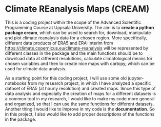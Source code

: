 # Climate REanalysis Maps (CREAM)

This is a coding project within the scope of the Advanced Scientific Programming Course at Uppsala University. 
The aim is to **create a python package cream**, which can be used to search for, download, manipulate and plot climate reanalysis data 
for a chosen region. More specifically, different data products of ERA5 and ERA-Interim from https://climate.copernicus.eu/climate-reanalysis
will be represented by different classes in the package and the main functions should be to download data at different resolutions, 
calculate climatological means for chosen variables and then to create nice maps with cartopy, which can be used for climate data analysis. 

As a starting point for this coding project, I will use some old jupyter-notebooks from my research project, in which I have analyzed a specific 
dataset of ERA5 (at hourly resolution) and created maps. Since this type of data analysis and especially the creation of maps for a different datasets 
is a common tool in my research, I would like to make my code more general and organized, so that I can use the same functions for different datasets. 
Another thing I would like to improve in my code is the **documentation**. So in this project, I also would like to add proper descriptions of the functions 
in the package. 



